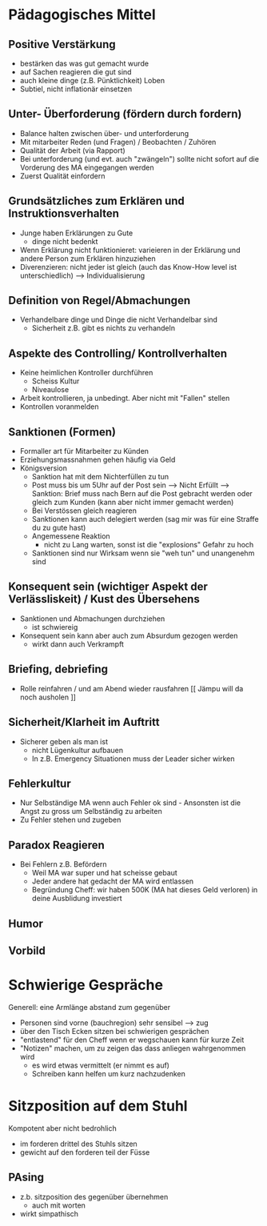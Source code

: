 # Pädagogisches Mittel

## Positive Verstärkung
- bestärken das was gut gemacht wurde
- auf Sachen reagieren die gut sind
- auch kleine dinge (z.B. Pünktlichkeit) Loben
- Subtiel, nicht inflationär einsetzen

## Unter- Überforderung (fördern durch fordern)
- Balance halten zwischen über- und unterforderung
- Mit mitarbeiter Reden (und Fragen) / Beobachten / Zuhören
- Qualität der Arbeit (via Rapport)
- Bei unterforderung (und evt. auch "zwängeln") sollte nicht sofort auf die Vorderung des MA eingegangen werden
- Zuerst Qualität einfordern

## Grundsätzliches zum Erklären und Instruktionsverhalten
- Junge haben Erklärungen zu Gute
  - dinge nicht bedenkt
- Wenn Erklärung nicht funktionieret: varieieren in der Erklärung und andere Person zum Erklären hinzuziehen
- Diverenzieren: nicht jeder ist gleich (auch das Know-How level ist unterschiedlich) --> Individualisierung

## Definition von Regel/Abmachungen
- Verhandelbare dinge und Dinge die nicht Verhandelbar sind
  - Sicherheit z.B. gibt es nichts zu verhandeln

## Aspekte des Controlling/ Kontrollverhalten
- Keine heimlichen Kontroller durchführen
  - Scheiss Kultur
  - Niveaulose
- Arbeit kontrollieren, ja unbedingt. Aber nicht mit "Fallen" stellen
- Kontrollen voranmelden

## Sanktionen (Formen)
- Formaller art für Mitarbeiter zu Künden
- Erziehungsmassnahmen gehen häufig via Geld
- Königsversion
  - Sanktion hat mit dem Nichterfüllen zu tun
  - Post muss bis um 5Uhr auf der Post sein --> Nicht Erfüllt --> Sanktion: Brief muss nach Bern auf die Post gebracht werden oder gleich zum Kunden (kann aber nicht immer gemacht werden)
  - Bei Verstössen gleich reagieren
  - Sanktionen kann auch delegiert werden (sag mir was für eine Straffe du zu gute hast)
  - Angemessene Reaktion
    - nicht zu Lang warten, sonst ist die "explosions" Gefahr zu hoch
  - Sanktionen sind nur Wirksam wenn sie "weh tun" und unangenehm sind

## Konsequent sein (wichtiger Aspekt der Verlässliskeit) / Kust des Übersehens
- Sanktionen und Abmachungen durchziehen
  - ist schwiereig
- Konsequent sein kann aber auch zum Absurdum gezogen werden
  - wirkt dann auch Verkrampft

## Briefing, debriefing
- Rolle reinfahren / und am Abend wieder rausfahren
[[ Jämpu will da noch ausholen ]]

## Sicherheit/Klarheit im Auftritt
- Sicherer geben als man ist
  - nicht Lügenkultur aufbauen
  - In z.B. Emergency Situationen muss der Leader sicher wirken

## Fehlerkultur
- Nur Selbständige MA wenn auch Fehler ok sind - Ansonsten ist die Angst zu gross um Selbständig zu arbeiten
- Zu Fehler stehen und zugeben

## Paradox Reagieren
- Bei Fehlern z.B. Befördern
  - Weil MA war super und hat scheisse gebaut
  - Jeder andere hat gedacht der MA wird entlassen
  - Begründung Cheff: wir haben 500K (MA hat dieses Geld verloren) in deine Ausblidung investiert

## Humor

## Vorbild

# Schwierige Gespräche
Generell: eine Armlänge abstand zum gegenüber

- Personen sind vorne (bauchregion) sehr sensibel --> zug
- über den Tisch Ecken sitzen bei schwierigen gesprächen
- "entlastend" für den Cheff wenn er wegschauen kann für kurze Zeit
- "Notizen" machen, um zu zeigen das dass anliegen wahrgenommen wird
  - es wird etwas vermittelt (er nimmt es auf)
  - Schreiben kann helfen um kurz nachzudenken

# Sitzposition auf dem Stuhl
Kompotent aber nicht bedrohlich
- im forderen drittel des Stuhls sitzen
- gewicht auf den forderen teil der Füsse

## PAsing
- z.b. sitzposition des gegenüber übernehmen
  - auch mit worten
- wirkt simpathisch
